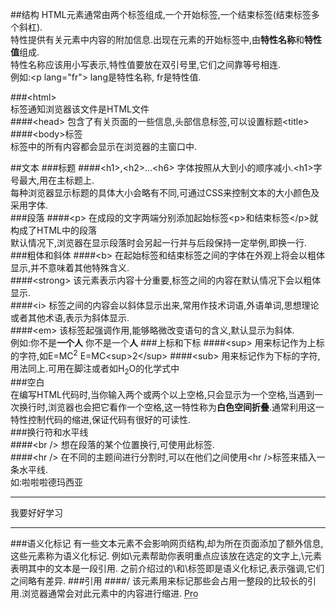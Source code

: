 ##结构
HTML元素通常由两个标签组成,一个开始标签,一个结束标签(结束标签多个斜杠).  
特性提供有关元素中内容的附加信息.出现在元素的开始标签中,由**特性名称**和**特性值**组成.  
特性名称应该用小写表示,特性值要放在双引号里,它们之间靠等号相连.  
例如:\<p lang="fr"\> lang是特性名称, fr是特性值.  

###\<html\>  
标签通知浏览器该文件是HTML文件  
####\<head\>
包含了有关页面的一些信息,头部信息标签,可以设置标题\<title\>  
####\<body\>标签  
标签中的所有内容都会显示在浏览器的主窗口中.  



##文本
###标题
####\<h1\>,\<h2\>...\<h6\> 
字体按照从大到小的顺序减小.\<h1\>字号最大,用在主标题上.  
每种浏览器显示标题的具体大小会略有不同,可通过CSS来控制文本的大小颜色及采用字体.  
###段落
####\<p\>
在成段的文字两端分别添加起始标签\<p\>和结束标签\</p\>就构成了HTML中的段落  
默认情况下,浏览器在显示段落时会另起一行并与后段保持一定举例,即换一行.  
###粗体和斜体
####\<b\>
在起始标签和结束标签之间的字体在外观上将会以粗体显示,并不意味着其他特殊含义.  
####\<strong\>
该元素表示内容十分重要,标签之间的内容在默认情况下会以粗体显示.  
####\<i\>
标签之间的内容会以斜体显示出来,常用作技术词语,外语单词,思想理论或者其他术语,表示为斜体显示.  
####\<em\>
该标签起强调作用,能够略微改变语句的含义,默认显示为斜体.  
例如:你不是**一个人**   你不是一个**人**
###上标和下标
####\<sup\>
用来标记作为上标的字符,如E=MC<sup>2</sup>  E=MC\<sup\>2\</sup\>
####\<sub\>
用来标记作为下标的字符,用法同上.可用在脚注或者如H<sub>2</sub>O的化学式中  
###空白  
在编写HTML代码时,当你输入两个或两个以上空格,只会显示为一个空格,当遇到一次换行时,浏览器也会把它看作一个空格,这一特性称为**白色空间折叠**.通常利用这一特性控制代码的缩进,保证代码有很好的可读性.  
###换行符和水平线  
####\<br /\>
想在段落的某个位置换行,可使用此标签.  
####\<hr /\>
在不同的主题间进行分割时,可以在他们之间使用\<hr /\>标签来插入一条水平线.  
如:啦啦啦德玛西亚
<hr />
我要好好学习
<hr />
###语义化标记
有一些文本元素不会影响网页结构,却为所在页面添加了额外信息,这些元素称为语义化标记.  
例如\<em\>元素帮助你表明重点应该放在选定的文字上,\<blockquote\>元素表明其中的文本是一段引用.  
之前介绍过的\<strong\>和\<em\>标签即是语义化标记,表示强调,它们之间略有差异.  
###引用
####/<blockquote\>
该元素用来标记那些会占用一整段的比较长的引用.浏览器通常会对此元素中的内容进行缩进.
<abbr title="Professor">Pro</abbr>
